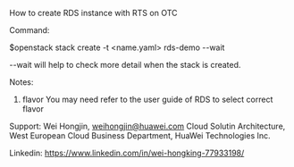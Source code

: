 How to create RDS instance with RTS on OTC

Command: 

$openstack stack create -t <name.yaml> rds-demo --wait

--wait will help to check more detail when the stack is created.

Notes:

1. flavor
You may need refer to the user guide of RDS to select correct flavor

Support:
Wei Hongjin, weihongjin@huawei.com
Cloud Solutin Architecture, 
West European Cloud Business Department, 
HuaWei Technologies Inc.

Linkedin: https://www.linkedin.com/in/wei-hongking-77933198/

